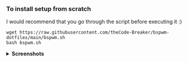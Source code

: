 
### To install setup from scratch 
I would recommend that you go through the script before executing it :)
``` 
wget https://raw.githubusercontent.com/theCode-Breaker/bspwm-dotfiles/main/bspwm.sh 
bash bspwm.sh
```
<details>
<summary><b>Screenshots</b></summary>
<img src="https://raw.githubusercontent.com/theCode-Breaker/bspwm-dotfiles/main/assets/a.png"/>
<img src="https://raw.githubusercontent.com/theCode-Breaker/bspwm-dotfiles/main/assets/b.png"/>
<img src="https://raw.githubusercontent.com/theCode-Breaker/bspwm-dotfiles/main/assets/c.png"/>
